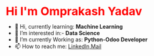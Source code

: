 
<b style="color:red; font-size:30px;">Hi I'm Omprakash Yadav</b>

- 👋 Hi, currently learning: <b>Machine Learning</b>
- 👀 I’m interested in:- <b>Data Science</b>
- 🌱 I’m currently Working as: <b>Python-Odoo Developer</b>
- 📫 How to reach me: <a href="https://www.linkedin.com/in/omprakash-kumar/" target="_blank">Linkedln,</a><a href="https://mail.google.com/mail/u/0/?view=cm&amp;fs=1&amp;to=omprakashopj90@gmail.com&amp;su=SUBJECT&amp;body=BODY&amp;tf=1" rel="nofollow">Mail</a>


<!---
omprakashkyadav/omprakashkyadav is a ✨ special ✨ repository because its `README.md` (this file) appears on your GitHub profile.
You can click the Preview link to take a look at your changes.
--->
